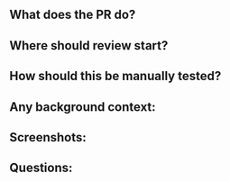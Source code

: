 ## What does the PR do?


## Where should review start?


## How should this be manually tested?


## Any background context:


## Screenshots:


## Questions:
